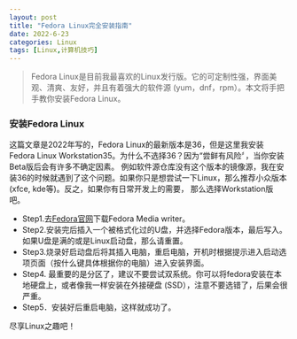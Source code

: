 ```yaml
---
layout: post
title: "Fedora Linux完全安装指南"
date: 2022-6-23
categories: Linux
tags: [Linux,计算机技巧]
---
```

>Fedora Linux是目前我最喜欢的Linux发行版。它的可定制性强，界面美观、清爽、友好，并且有着强大的软件源 (yum，dnf，rpm）。本文将手把手教你安装Fedora Linux。

### 安装Fedora Linux

这篇文章是2022年写的，Fedora Linux的最新版本是36，但是这里我安装Fedora Linux Workstation35。为什么不选择36？因为“尝鲜有风险〞，当你安装Beta版后会有许多不确定因素。
例如软件源仓库没有这个版本的镜像源，我在安装36的时候就遇到了这个问题。如果你只是想尝试一下Linux，那么推荐小众版本 (xfce, kde等)。反之，如果你有日常开发上的需要，
那么选择Workstation版吧。
* Step1.去[Fedora官网](https://getfedora.org/)下载Fedora Media writer。
* Step2.安装完后插入一个被格式化过的U盘，并选择Fedora版本，最后写入。如果U盘是满的或是Linux启动盘，那么请重置。
* Step3.烧录好启动盘后将其插入电脑，重启电脑，开机时根据提示进入启动选项页面（按什么键具体根据你的电脑）进入安装界面。
* Step4. 最重要的是分区了，建议不要尝试双系统。你可以将fedora安装在本地硬盘上，或者像我一样安装在外接硬盘 (SSD），注意不要选错了，后果会很严重。
* Step5．安装好后重启电脑，这样就成功了。

尽享Linux之趣吧！
